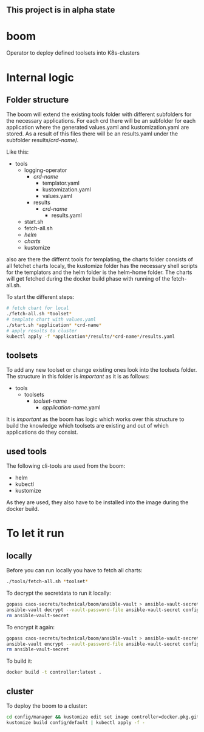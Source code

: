 This project is in alpha state
-----  

# boom
Operator to deploy defined toolsets into K8s-clusters

# Internal logic

## Folder structure

The boom will extend the existing tools folder with different subfolders for the necessary applications.
For each crd there will be an subfolder for each application where the generated values.yaml and kustomization.yaml are stored.
As a result of this files there will be an results.yaml under the subfolder results/*crd-name*/.

Like this:

* tools
  * logging-operator
    * *crd-name*
      * templator.yaml
      * kustomization.yaml
      * values.yaml
    * results
      * *crd-name*
        * results.yaml
  * start.sh
  * fetch-all.sh
  * *helm*
  * *charts*
  * kustomize

also are there the differnt tools for templating, the charts folder consists of all fetchet charts localy, the kustomize folder has the necessary shell scripts for the templators and the helm folder is the helm-home folder.
The charts will get fetched during the docker build phase with running of the fetch-all.sh.

To start the different steps:

```bash
# fetch chart for local
./fetch-all.sh *toolset*
# template chart with values.yaml
./start.sh *application* *crd-name*
# apply results to cluster
kubectl apply -f *application*/results/*crd-name*/results.yaml
```

## toolsets

To add any new toolset or change existing ones look into the toolsets folder.
The structure in this folder is *important* as it is as follows:

* tools
  * toolsets
    * *toolset-name*
        * *application-name*.yaml

It is *important* as the boom has logic which works over this structure to build the knowledge which toolsets are existing and out of which applications do they consist.

## used tools

The following cli-tools are used from the boom:

* helm
* kubectl
* kustomize

As they are used, they also have to be installed into the image during the docker build.

# To let it run

## locally

Before you can run locally you have to fetch all charts:
```bash
./tools/fetch-all.sh *toolset*
```

To decrypt the secretdata to run it locally:

```bash
gopass caos-secrets/technical/boom/ansible-vault > ansible-vault-secret && \
ansible-vault decrypt --vault-password-file ansible-vault-secret config/manager/secret/id_rsa-boom-tools-read && \
rm ansible-vault-secret
```

To encrypt it again:

```bash
gopass caos-secrets/technical/boom/ansible-vault > ansible-vault-secret && \
ansible-vault encrypt --vault-password-file ansible-vault-secret config/manager/secret/id_rsa-boom-tools-read && \
rm ansible-vault-secret
```

To build it:

```bash
docker build -t controller:latest .
```

## cluster

To deploy the boom to a cluster:

```bash
cd config/manager && kustomize edit set image controller=docker.pkg.github.com/caos/boom/boom:latest
kustomize build config/default | kubectl apply -f -
```
